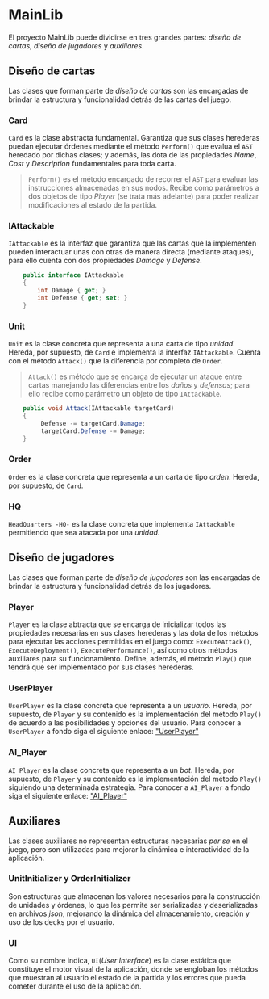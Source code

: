 # MainLib
El proyecto MainLib puede dividirse en tres grandes partes: *diseño de cartas*, *diseño de jugadores* y *auxiliares*.

## Diseño de cartas
Las clases que forman parte de *diseño de cartas* son las encargadas de brindar la estructura y funcionalidad detrás de las cartas del juego.

### Card
`Card` es la clase abstracta fundamental. Garantiza que sus clases herederas puedan ejecutar órdenes mediante el método `Perform()` que evalua el `AST` heredado por dichas clases; y además, las dota de las propiedades *Name*, *Cost* y *Description* fundamentales para toda carta.

> `Perform()` es el método encargado de recorrer el `AST` para evaluar las instrucciones almacenadas en sus nodos. Recibe como parámetros a dos objetos de tipo *Player* (se trata más adelante) para poder realizar modificaciones al estado de la partida.

### IAttackable
`IAttackable` es la interfaz que garantiza que las cartas que la implementen pueden interactuar unas con otras de manera directa (mediante ataques), para ello cuenta con dos propiedades *Damage* y *Defense*.

```cs
    public interface IAttackable
    {
        int Damage { get; }
        int Defense { get; set; }
    }
```

### Unit
`Unit` es la clase concreta que representa a una carta de tipo *unidad*. Hereda, por supuesto, de `Card` e implementa la interfaz `IAttackable`. Cuenta con el método `Attack()` que la diferencia por completo de `Order`.

> `Attack()` es método que se encarga de ejecutar un ataque entre cartas manejando las diferencias entre los *daños* y *defensas*; para ello recibe como parámetro un objeto de tipo `IAttackable`.

```cs
    public void Attack(IAttackable targetCard)
    {
         Defense -= targetCard.Damage;
         targetCard.Defense -= Damage;
    }
```

### Order
`Order` es la clase concreta que representa a un carta de tipo *orden*. Hereda, por supuesto, de `Card`.

### HQ
`HeadQuarters -HQ-` es la clase concreta que implementa `IAttackable` permitiendo que sea atacada por una *unidad*.  

## Diseño de jugadores
Las clases que forman parte de *diseño de jugadores* son las encargadas de brindar la estructura y funcionalidad detrás de los jugadores.

### Player
`Player` es la clase abtracta que se encarga de inicializar todos las propiedades necesarias en sus clases herederas y las dota de los métodos para ejecutar las acciones permitidas en el juego como: `ExecuteAttack()`, `ExecuteDeployment()`, `ExecutePerformance()`, así como otros métodos auxiliares para su funcionamiento. Define, además, el método `Play()` que tendrá que ser implementado por sus clases herederas.

### UserPlayer
`UserPlayer` es la clase concreta que representa a un *usuario*. Hereda, por supuesto, de `Player` y su contenido es la implementación del método `Play()` de acuerdo a las posibilidades y opciones del usuario. Para conocer a `UserPlayer` a fondo siga el siguiente enlace: ["UserPlayer"](../MainLib/UserPlayer.cs)

### AI_Player
`AI_Player` es la clase concreta que representa a un *bot*. Hereda, por supuesto, de `Player` y su contenido es la implementación del método `Play()` siguiendo una determinada estrategia. Para conocer a `AI_Player` a fondo siga el siguiente enlace: ["AI_Player"](../MainLib/AI_Player.cs)

## Auxiliares
Las clases auxiliares no representan estructuras necesarias *per se* en el juego, pero son utilizadas para mejorar la dinámica e interactividad de la aplicación.

### UnitInitializer y OrderInitializer
Son estructuras que almacenan los valores necesarios para la construcción de unidades y órdenes, lo que les permite ser serializadas y deserializadas en archivos *json*, mejorando la dinámica del almacenamiento, creación y uso de los decks por el usuario.

### UI
Como su nombre indica, `UI`(*User Interface*) es la clase estática que constituye el motor visual de la aplicación, donde se engloban los métodos que muestran al usuario el estado de la partida y los errores que pueda cometer durante el uso de la aplicación.